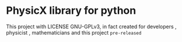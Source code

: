 # PhysicX library for python

This project with LICENSE GNU-GPLv3, in fact created for developers , physicist , mathematicians and 
this project <code>pre-released</code>
